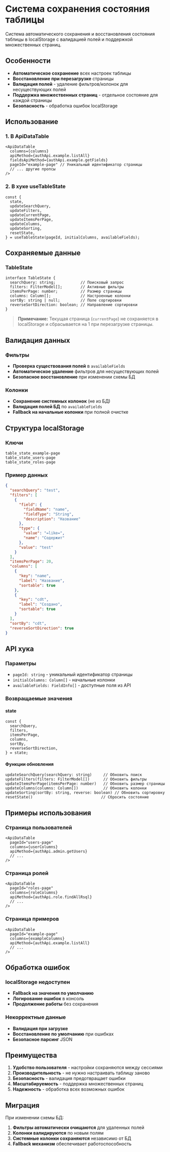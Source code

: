 # Система сохранения состояния таблицы

Система автоматического сохранения и восстановления состояния таблицы в localStorage с валидацией полей и поддержкой множественных страниц.

## Особенности

- **Автоматическое сохранение** всех настроек таблицы
- **Восстановление при перезагрузке** страницы
- **Валидация полей** - удаление фильтров/колонок для несуществующих полей
- **Поддержка множественных страниц** - отдельное состояние для каждой страницы
- **Безопасность** - обработка ошибок localStorage

## Использование

### 1. В ApiDataTable

```tsx
<ApiDataTable
  columns={columns}
  apiMethod={authApi.example.listAll}
  fieldsApiMethod={authApi.example.getFields}
  pageId="example-page" // Уникальный идентификатор страницы
  // ... другие пропсы
/>
```

### 2. В хуке useTableState

```tsx
const {
  state,
  updateSearchQuery,
  updateFilters,
  updateCurrentPage,
  updateItemsPerPage,
  updateColumns,
  updateSorting,
  resetState,
} = useTableState(pageId, initialColumns, availableFields);
```

## Сохраняемые данные

### TableState
```tsx
interface TableState {
  searchQuery: string;           // Поисковый запрос
  filters: FilterModel[];        // Активные фильтры
  itemsPerPage: number;          // Размер страницы
  columns: Column[];             // Настроенные колонки
  sortBy: string | null;         // Поле сортировки
  reverseSortDirection: boolean; // Направление сортировки
}
```

> **Примечание:** Текущая страница (`currentPage`) не сохраняется в localStorage и сбрасывается на 1 при перезагрузке страницы.

## Валидация данных

### Фильтры
- **Проверка существования полей** в `availableFields`
- **Автоматическое удаление** фильтров для несуществующих полей
- **Безопасное восстановление** при изменении схемы БД

### Колонки
- **Сохранение системных колонок** (не из БД)
- **Валидация полей БД** по `availableFields`
- **Fallback на начальные колонки** при полной очистке

## Структура localStorage

### Ключи
```
table_state_example-page
table_state_users-page
table_state_roles-page
```

### Пример данных
```json
{
  "searchQuery": "test",
  "filters": [
    {
      "field": {
        "fieldName": "name",
        "fieldType": "String",
        "description": "Название"
      },
      "type": {
        "value": "=like=",
        "name": "Содержит"
      },
      "value": "test"
    }
  ],
  "itemsPerPage": 20,
  "columns": [
    {
      "key": "name",
      "label": "Название",
      "sortable": true
    },
    {
      "key": "cdt",
      "label": "Создано",
      "sortable": true
    }
  ],
  "sortBy": "cdt",
  "reverseSortDirection": true
}
```

## API хука

### Параметры
- `pageId: string` - уникальный идентификатор страницы
- `initialColumns: Column[]` - начальные колонки
- `availableFields: FieldInfo[]` - доступные поля из API

### Возвращаемые значения

#### state
```tsx
const {
  searchQuery,
  filters,
  itemsPerPage,
  columns,
  sortBy,
  reverseSortDirection,
} = state;
```

#### Функции обновления
```tsx
updateSearchQuery(searchQuery: string)     // Обновить поиск
updateFilters(filters: FilterModel[])      // Обновить фильтры
updateItemsPerPage(itemsPerPage: number)   // Обновить размер страницы
updateColumns(columns: Column[])           // Обновить колонки
updateSorting(sortBy: string, reverse: boolean) // Обновить сортировку
resetState()                              // Сбросить состояние
```

## Примеры использования

### Страница пользователей
```tsx
<ApiDataTable
  pageId="users-page"
  columns={userColumns}
  apiMethod={authApi.admin.getUsers}
  // ...
/>
```

### Страница ролей
```tsx
<ApiDataTable
  pageId="roles-page"
  columns={roleColumns}
  apiMethod={authApi.role.findAllRsql}
  // ...
/>
```

### Страница примеров
```tsx
<ApiDataTable
  pageId="example-page"
  columns={exampleColumns}
  apiMethod={authApi.example.listAll}
  // ...
/>
```

## Обработка ошибок

### localStorage недоступен
- **Fallback на значения по умолчанию**
- **Логирование ошибок** в консоль
- **Продолжение работы** без сохранения

### Некорректные данные
- **Валидация при загрузке**
- **Восстановление по умолчанию** при ошибках
- **Безопасное парсинг** JSON

## Преимущества

1. **Удобство пользователя** - настройки сохраняются между сессиями
2. **Производительность** - не нужно настраивать таблицу заново
3. **Безопасность** - валидация предотвращает ошибки
4. **Масштабируемость** - поддержка множественных страниц
5. **Надежность** - обработка всех возможных ошибок

## Миграция

При изменении схемы БД:
1. **Фильтры автоматически очищаются** для удаленных полей
2. **Колонки валидируются** по новым полям
3. **Системные колонки сохраняются** независимо от БД
4. **Fallback механизм** обеспечивает работоспособность 